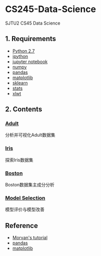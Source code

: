 # CS245-Data-Science

SJTU2 CS45 Data Science

## 1. Requirements

* [Python 2.7](https://www.python.org/)
* [ipython](http://ipython.org/)
* [jupyter notebook](http://jupyter.org/)
* [numpy](http://www.numpy.org/)
* [pandas](http://pandas.pydata.org/)
* [matplotlib](https://matplotlib.org/)
* [sklearn](http://scikit-learn.org/stable/)
* [stats](https://pypi.org/project/stats/)
* [xlwt](https://pypi.org/project/xlwt/)

## 2. Contents

### [Adult](https://github.com/shinshiner/CS245-Data-Science/tree/master/Adult-hw1)

分析并可视化Adult数据集

### [Iris](https://github.com/shinshiner/CS245-Data-Science/tree/master/Iris-hw2)

探索Iris数据集

### [Boston](https://github.com/shinshiner/CS245-Data-Science/tree/master/Boston-hw3)

Boston数据集主成分分析

### [Model Selection](https://github.com/shinshiner/CS245-Data-Science/tree/master/Model-Selection-hw4)

模型评价与模型改善

## Reference

* [Morvan's tutorial](https://morvanzhou.github.io/tutorials/data-manipulation/)
* [pandas](http://pandas.pydata.org/)
* [matplotlib](https://matplotlib.org/)
